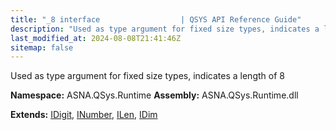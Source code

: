 ```yaml
---
title: "_8 interface                  | QSYS API Reference Guide"
description: "Used as type argument for fixed size types, indicates a length of 8  "
last_modified_at: 2024-08-08T21:41:46Z
sitemap: false
---
```


Used as type argument for fixed size types, indicates a length of 8 

**Namespace:** ASNA.QSys.Runtime
**Assembly:** ASNA.QSys.Runtime.dll

**Extends:** [IDigit](/reference/runtime/qsys-runtime/i-digit.html), [INumber](/reference/runtime/qsys-runtime/i-number.html), [ILen](/reference/runtime/qsys-runtime/i-len.html), [IDim](/reference/runtime/qsys-runtime/i-dim.html)
<br>
<br>
